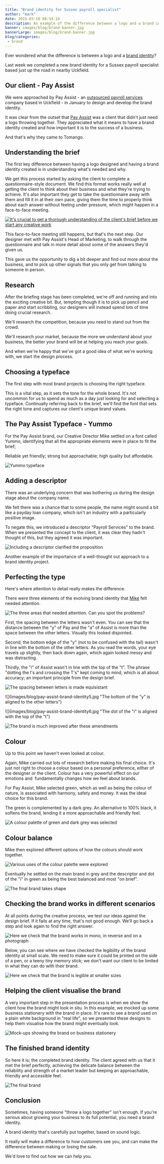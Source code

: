 ```yaml
---
title: "Brand identity for Sussex payroll specialist"
author: "mark"
date: 2015-03-10 08:54:14
description: An example of the difference between a logo and a brand identity, and why you need the latter.
banner: images/blog/brand-banner.jpg
bannerLarge: images/blog/brand-banner.jpg
blog/categories: 
 - brand
---
```


Ever wondered what the difference is between a logo and a [brand identity](/creates/brand/)?

Last week we completed a new brand identity for a Sussex payroll specialist based just up the road in nearby Uckfield.

## Our client - Pay Assist

We were approached by Pay Assist - an [outsourced payroll services](http://www.pay-assist.co.uk/payroll-services/) company based in Uckfield - in January to design and develop the brand identity.

It was clear from the outset that [Pay Assist](http://www.tomango.co.uk/created/pay-assist/) was a client that didn't just need a logo throwing together. They appreciated what it means to have a brand identity created and how important it is to the success of a business.

And that's why they came to Tomango.

## Understanding the brief

The first key difference between having a logo designed and having a brand identity created is in understanding what's needed and why.

We get this process started by asking the client to complete a questionnaire-style document. We find this format works really well at getting the client to think about their business and what they're trying to achieve. It's also important they get to take the questionnaire away with them and fill it in at their own pace, giving them the time to properly think about each answer without feeling under pressure, which might happen in a face-to-face meeting.

[![](images/blog/mike-researching.jpg "It's crucial to get a thorough understanding of the client's brief before we start any creative work")](images/blog/mike-researching.jpg)

This face-to-face meeting still happens, but that's the next step. Our designer met with Pay Assist's Head of Marketing, to walk through the questionnaire and talk in more detail about some of the answers they'd given us.

This gave us the opportunity to dig a bit deeper and find out more about the business, and to pick up other signals that you only get from talking to someone in person.

## Research

After the briefing stage has been completed, we're off and running and into the exciting creative bit. But, tempting though it is to pick up pencil and paper and start scribbling, our designers will instead spend lots of time doing crucial research.

We'll research the competition, because you need to stand out from the crowd.

We'll research your market, because the more we understand about your business, the better your brand will be at helping you reach your goals.

And when we're happy that we've got a good idea of what we're working with, we start the design process.

## Choosing a typeface

The first step with most brand projects is choosing the right typeface.

This is a vital step, as it sets the tone for the whole brand. It's not uncommon for us to spend as much as a day just looking for and selecting a typeface. Continually referring back to the brief, we'll find the font that sets the right tone and captures our client's unique brand values.

## The Pay Assist Typeface - Yummo

For the Pay Assist brand, our Creative Director Mike settled on a font called Yummo, identifying that all the appropriate elements were in place to fit the brief;

Reliable yet friendly; strong but approachable; high quality but affordable.

![](images/blog/pay-assist-brand-identity1.jpg "Yummo typeface")

## Adding a descriptor

There was an underlying concern that was bothering us during the design stage about the company name.

We felt there was a chance that to some people, the name might sound a bit like a payday loan company, which isn't an industry with a particularly positive image.

To negate this, we introduced a descriptor "Payroll Services" to the brand. When we presented the concept to the client, it was clear they hadn't thought of this, but they agreed it was important.

![](images/blog/pay-assist-brand-identity2.jpg "Including a descriptor clarified the proposition")

Another example of the importance of a well-thought out approach to a brand identity project.

## Perfecting the type

Here's where attention to detail really makes the difference.

There were three elements of the evolving brand identity that [Mike](/is/mike-vine/) felt needed attention.

![](images/blog/pay-assist-brand-identity3.jpg "The three areas that needed attention. Can you spot the problems?")

First, the spacing between the letters wasn't even. You can see that the distance between the "y" of Pay and the "a" of Assist is more than the space between the other letters. Visually this looked disjointed.

Second, the bottom edge of the "y" (not to be confused with the tail) wasn't in line with the bottom of the other letters. As you read the words, your eye travels up slightly, then back down again, which again looked messy and was distracting.

Thirdly, the "i" of Assist wasn't in line with the top of the "t". The phrase "dotting the I's and crossing the T's" kept coming to mind, which is all about accuracy; an important principle from the design brief.

![](images/blog/pay-assist-brand-identity4.jpg "The spacing between letters is made equisistant")

![](images/blog/pay-assist-brand-identity5.jpg "The bottom of the "y" is aligned to the other letters")

![](images/blog/pay-assist-brand-identity6.jpg "The dot of the "i" is aligned with the top of the "t")

![](images/blog/pay-assist-brand-identity8.jpg "The brand is much improved after these amendments")

## Colour

Up to this point we haven't even looked at colour.

Again, Mike carried out lots of research before making his final choice. It's just not right to choose a colour based on a personal preference, either of the designer or the client. Colour has a very powerful effect on our emotions and  fundamentally changes how we feel about brands.

For Pay Assist, Mike selected green, which as well as being the colour of nature, is associated with harmony, safety and money. It was the ideal choice for this brand.

The green is complemented by a dark grey. An alternative to 100% black, it softens the brand, lending it a more approachable and friendly feel.

![](images/blog/pay-assist-brand-identity9.jpg "A colour palette of green and dark grey was selected")

## Colour balance

Mike then explored different options of how the colours should work together.

![](images/blog/pay-assist-brand-identity101.jpg "Various uses of the colour palette were explored")

Eventually he settled on the main brand in grey and the descriptor and dot of the "i" in green as being the best balanced and most "on brief".

![](images/blog/pay-assist-brand-identity11.jpg "The final brand takes shape")

## Checking the brand works in different scenarios

At all points during the creative process, we test our ideas against the design brief. If it fails at any time, that's not good enough. We'll go back a step and look again to find the right answer.

![](images/blog/pay-assist-brand-identity12.jpg "Here we check that the brand works in mono, in reverse and on a photograph")

Below, you can see where we have checked the legibility of the brand identity at small scale. We need to make sure it could be printed on the side of a pen, or a teeny tiny memory stick; we don't want our client to be limited in what they can do with their brand.

![](images/blog/pay-assist-brand-identity13.jpg "Here we check that the brand is legible at smaller sizes")

## Helping the client visualise the brand

A very important step in the presentation process is when we show the client how the brand might look in situ. In this example, we mocked up some business stationery with the brand in place. It's rare to see a brand used on a plain white background in "real life", so we presented these designs to help them visualise how the brand might eventually look.

![](images/blog/pay-assist-brand-identity14.jpg "Mock-ups showing the brand on business stationery")

## The finished brand identity

So here it is; the completed brand identity. The client agreed with us that it met the brief perfectly, achieving the delicate balance between the reliability and strength of a market leader but keeping an approachable, friendly and accessible feel.

![](images/blog/pay-assist-brand-identity11.jpg "The final brand")

## Conclusion

Sometimes, having someone "throw a logo together" isn't enough. If you're serious about growing your business to its full potential, you need a brand identity.

A brand identity that's carefully put together, based on sound logic.

It really will make a difference to how customers see you, and can make the difference between making or losing the sale.

We'd love to find out how we can help you.


